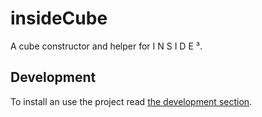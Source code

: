 # insideCube

A cube constructor and helper for I N S I D E ³.


## Development

To install an use the project read [the development section](./docs/Development.md).
